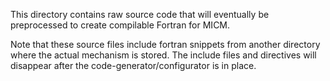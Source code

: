 This directory contains raw source code that will eventually be preprocessed to create compilable Fortran for MICM.

Note that these source files include fortran snippets from another directory where the actual mechanism is stored.
The include files and directives will disappear after the code-generator/configurator is in place.

